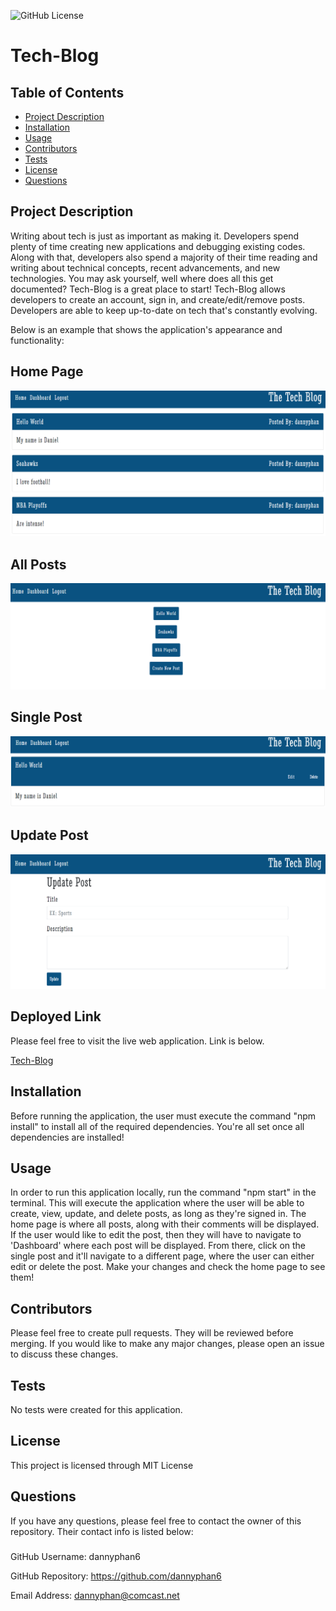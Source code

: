 ![GitHub License](https://img.shields.io/badge/License-MIT%20License-blue.svg)
# Tech-Blog
## Table of Contents 
* [Project Description](#description)
* [Installation](#installation)
* [Usage](#usage)
* [Contributors](#contributors)
* [Tests](#tests)
* [License](#license)
* [Questions](#questions)

## Project Description
Writing about tech is just as important as making it. Developers spend plenty of time creating new applications and debugging existing codes. Along with that, developers also spend a majority of their time reading and writing about technical concepts, recent advancements, and new technologies. You may ask yourself, well where does all this get documented? Tech-Blog is a great place to start! Tech-Blog allows developers to create an account, sign in, and create/edit/remove posts. Developers are able to keep up-to-date on tech that's constantly evolving. 

Below is an example that shows the application's appearance and functionality:

## Home Page
![Tech-Blog-Home-Page](./public/images/home.PNG)

## All Posts
![Tech-Blog-Single-Post-Page](./public/images/single-post.PNG)

## Single Post
![Tech-Blog-Edit-Post-Page](./public/images/edit-post.PNG)

## Update Post
![Tech-Blog-Update-Post-Page](./public/images/update-post.PNG)

## Deployed Link
Please feel free to visit the live web application. Link is below.

[Tech-Blog](https://git.heroku.com/evening-lowlands-32594.git)

## Installation
Before running the application, the user must execute the command "npm install" to install all of the required dependencies. You're all set once all dependencies are installed!

## Usage
In order to run this application locally, run the command "npm start" in the terminal. This will execute the application where the user will be able to create, view, update, and delete posts, as long as they're signed in. The home page is where all posts, along with their comments will be displayed. If the user would like to edit the post, then they will have to navigate to 'Dashboard' where each post will be displayed. From there, click on the single post and it'll navigate to a different page, where the user can either edit or delete the post. Make your changes and check the home page to see them! 

## Contributors
Please feel free to create pull requests. They will be reviewed before merging. If you would like to make any major changes, please open an issue to discuss these changes.

## Tests
No tests were created for this application.

## License
This project is licensed through MIT License 

## Questions
If you have any questions, please feel free to contact the owner of this repository. Their contact info is listed below:

### 
GitHub Username: dannyphan6 

GitHub Repository: https://github.com/dannyphan6 

Email Address: dannyphan@comcast.net